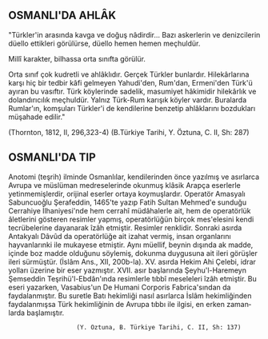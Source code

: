 ## OSMANLI'DA AHLÂK

"Türkler'in arasında kavga ve doğuş nâdirdir... Bazı askerlerin ve denizcile­rin düello ettikleri görülürse, düello hemen hemen meçhuldür.

Millî karakter, bilhassa orta sınıfta görülür.

Orta sınıf çok kudretli ve ahlâklıdır. Gerçek Türkler bunlardır. Hilekârlarına karşı hiç bir tedbir kâfi gelmeyen Yahudi'den, Rum'dan, Ermeni'den Türk'ü ayı­ran bu vasıftır. Türk köylerinde sadelik, masumiyet hâkimidir hilekârlık ve dolan­dırıcılık meçhuldür. Yalnız Türk-Rum karışık köyler vardır. Buralarda Rumlar'ın, komşuları Türkler'i de kendilerine benzetip ahlâklarını bozdukları müşahade edi­lir."

(Thornton, 1812, II, 296,323-4) (B.Türkiye Tarihi, Y. Öztuna, C. II, Sh: 287)

## OSMANLI'DA TIP

Anotomi (teşrih) ilminde Osmanlılar, kendilerinden önce yazılmış ve asırlar­ca Avrupa ve müslüman medreselerinde okunmuş klâsik Arapça eserlerle yetin­memişlerdir, orijinal eserler ortaya koymuşlardır. Operatör Amasyalı Sabuncuoğlu Şerafeddin, 1465'te yazıp Fatih Sultan Mehmed'e sunduğu Cerrahiye İlhaniyesi'nde hem cerrahî müdâhalerle ait, hem de operatörlük âletlerini gösteren resim­ler yapmış, operatörlüğün birçok mes'elesini kendi tecrübelerine dayanarak îzâh etmiştir. Resimler renklidir. Sonraki asırda Antakyalı Dâvûd da operatörlüğe ait izahat vermiş, insan organlarını hayvanlarınki ile mukayese etmiştir. Aynı müel­lif, beynin dışında ak madde, içinde boz madde olduğunu söylemiş, dokunma duygusuna ait ileri görüşler ileri sürmüştür. (İslâm Ans., XII, 200b-la). XV. asır­da Hekim Ahi Çelebi, idrar yolları üzerine bir eser yazmıştır. XVII. asır başların­da Şeyhu'l-Haremeyn Şemseddin Teşrihü'l-Ebdân'ında resimlerle tıbbî meselele­ri îzâh etmiştir. Bu eseri yazarken, Vasabius'un De Humani Corporis Fabrica'sından da faydalanmıştır. Bu suretle Batı hekimliği nasıl asırlarca İslâm hekimliğin­den faydalanmışsa Türk hekimliğinin de Avrupa tıbbı ile ilgisi, en erken zaman­larda başlamıştır.

                       (Y. Öztuna, B. Türkiye Tarihi, C. II, Sh: 137)
